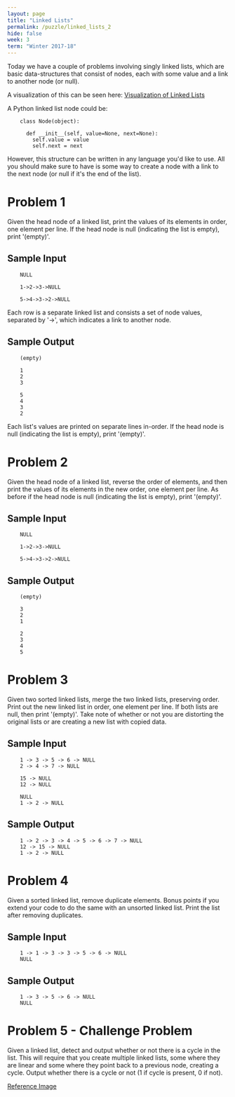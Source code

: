 ```yaml
---
layout: page
title: "Linked Lists"
permalink: /puzzle/linked_lists_2
hide: false
week: 3
term: "Winter 2017-18"
---
```


Today we have a couple of problems involving singly linked lists, which are basic
data-structures that consist of nodes, each with some value and a link to
another node (or null).

A visualization of this can be seen here: [Visualization of Linked Lists](https://cdn-images-1.medium.com/max/800/1*1B4X5Jbe5LNXeZNWx2msyw.gif)

A Python linked list node could be:

```
    class Node(object):

      def __init__(self, value=None, next=None):
        self.value = value
        self.next = next

```

However, this structure can be written in any language you'd like to use. All you
should make sure to have is some way to create a node with a link to the next
node (or null if it's the end of the list).

# Problem 1
Given the head node of a linked list, print the values of its elements in order,
one element per line. If the head node is null (indicating the list is empty),
print '(empty)'.

## Sample Input

```
    NULL  

    1->2->3->NULL

    5->4->3->2->NULL
```

Each row is a separate linked list and consists a set of node values, separated
by '->', which indicates a link to another node.

## Sample Output

```
    (empty)  

    1
    2
    3

    5
    4
    3
    2
```

Each list's values are printed on separate lines in-order. If the head node is
null (indicating the list is empty), print '(empty)'.

# Problem 2

Given the head node of a linked list, reverse the order of elements, and then
print the values of its elements in the new order, one element per line. As
before if the head node is null (indicating the list is empty), print '(empty)'.

## Sample Input

```
    NULL  

    1->2->3->NULL

    5->4->3->2->NULL
```

## Sample Output

```
    (empty)  

    3
    2
    1

    2
    3
    4
    5
```

# Problem 3

Given two sorted linked lists, merge the two linked lists, preserving order.
Print out the new linked list in order, one element per line. If both lists are
null, then print '(empty)'. Take note of whether or not you are distorting the
original lists or are creating a new list with copied data.

## Sample Input

```
    1 -> 3 -> 5 -> 6 -> NULL
    2 -> 4 -> 7 -> NULL

    15 -> NULL
    12 -> NULL

    NULL
    1 -> 2 -> NULL
```

## Sample Output

```
    1 -> 2 -> 3 -> 4 -> 5 -> 6 -> 7 -> NULL
    12 -> 15 -> NULL
    1 -> 2 -> NULL
```

# Problem 4

Given a sorted linked list, remove duplicate elements. Bonus points if you extend
your code to do the same with an unsorted linked list. Print the list after
removing duplicates.

## Sample Input

```
    1 -> 1 -> 3 -> 3 -> 5 -> 6 -> NULL
    NULL
```

## Sample Output
```
    1 -> 3 -> 5 -> 6 -> NULL
    NULL
```

# Problem 5 - Challenge Problem

Given a linked list, detect and output whether or not there is a cycle in the
list. This will require that you create multiple linked lists, some where they
are linear and some where they point back to a previous node, creating a cycle.
Output whether there is a cycle or not (1 if cycle is present, 0 if not).

[Reference Image](https://s3.amazonaws.com/hr-challenge-images/1163/1463778594-900a0ae522-inputs.png)
